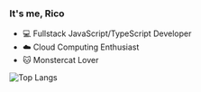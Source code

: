 ### It's me, Rico

- 💻 Fullstack JavaScript/TypeScript Developer
- ☁️ Cloud Computing Enthusiast
- 🐱 Monstercat Lover

![Top Langs](https://github-readme-stats.vercel.app/api/top-langs/?username=ricosandyca)
